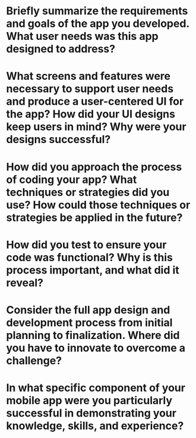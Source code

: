 # Briefly summarize the requirements and goals of the app you developed. What user needs was this app designed to address?

# What screens and features were necessary to support user needs and produce a user-centered UI for the app? How did your UI designs keep users in mind? Why were your designs successful?

# How did you approach the process of coding your app? What techniques or strategies did you use? How could those techniques or strategies be applied in the future?

# How did you test to ensure your code was functional? Why is this process important, and what did it reveal?

# Consider the full app design and development process from initial planning to finalization. Where did you have to innovate to overcome a challenge?

# In what specific component of your mobile app were you particularly successful in demonstrating your knowledge, skills, and experience?
